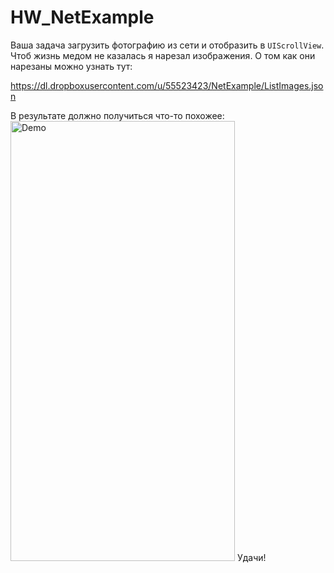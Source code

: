 HW_NetExample
=============

Ваша задача загрузить фотографию из сети и отобразить в `UIScrollView`. Чтоб жизнь медом не казалась я нарезал изображения. О том как они нарезаны можно узнать тут: 

https://dl.dropboxusercontent.com/u/55523423/NetExample/ListImages.json

В результате должно получиться что-то похожее:
<img src="https://github.com/Sk0rpion/HW_NetExample/blob/master/Example.gif?raw=true" alt="Demo" width="359" height="704" />
Удачи!